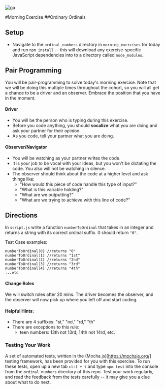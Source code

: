 ![ga](http://mobbook.generalassemb.ly/ga_cog.png)

#Morning Exercise
##Ordinary Ordinals

## Setup
- Navigate to the `ordinal_numbers` directory in `morning_exercises` for today and run `npm install` -- this will download any exercise-specific JavaScript dependencies into to a directory called `node_modules`.

## Pair Programming
You will be pair-programming to solve today's morning exercise. Note that we will be doing this multiple times throughout the cohort, so you will all get a chance to be a driver and an observer. Embrace the position that you have in the moment.

#### Driver
- You will be the person who is typing during this exercise.
- Before you code anything, you should **vocalize** what you are doing and ask your partner for their opinion.
- As you code, tell your partner what you are doing.

#### Observer/Navigator
- You will be watching as your partner writes the code.
- It is your job to be vocal with your ideas, but you won't be dictating the code. You also will not be watching in silence.
- The observer should think about the code at a higher level and ask things like:
  - "How would this piece of code handle this type of input?"
  - "What is this variable holding?"
  - "What are we outputting?"
  - "What are we trying to achieve with this line of code?"

## Directions
In `script.js` write a function `numberToOrdinal` that takes in an integer and returns a string with its correct ordinal suffix. 0 should return `"0"`.

Test Case examples:
```
numberToOrdinal(0) //returns "0"
numberToOrdinal(1) //returns "1st"
numberToOrdinal(2) //returns "2nd"
numberToOrdinal(3) //returns "3rd"
numberToOrdinal(4) //returns "4th"
...etc
```

#### Change Roles
We will switch roles after 20 mins. The driver becomes the observer, and the observer will now pick up where you left off and start coding.

#### Helpful Hints:
- There are 4 suffixes: "st," "nd," "rd," "th"
- There are exceptions to this rule:
  - teen numbers: 13th not 13rd, 14th not 14rd, etc.

### Testing Your Work

A set of automated tests, written in the (Mocha.js)[https://mochajs.org/] testing framework, has been provided for you with this exercise. To run these tests, open up a new tab `ctrl + t` and type `npm test` into the console from the `ordinal_numbers` directory of this repo. Test your work regularly, and read the feedback from the tests carefully -- it may give you a clue about what to do next.
